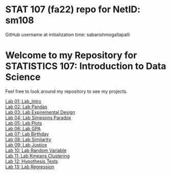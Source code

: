 # STAT 107 (fa22) repo for NetID: sm108

GitHub username at initialization time: sabarishmogallapalli

# Welcome to my Repository for STATISTICS 107: Introduction to Data Science

Feel free to look around my repository to see my projects.

[Lab 01: Lab_Intro](https://github.com/sabarishmogallapalli/stat107/tree/sabarishmogallapalli-lab-01)  
[Lab 02: Lab Pandas](https://github.com/sabarishmogallapalli/stat107/tree/sabarishmogallapalli-lab-02)  
[Lab 03: Lab Expiremental Design](https://github.com/sabarishmogallapalli/stat107/tree/sabarishmogallapalli-lab-03)  
[Lab 04: Lab Simpsons Paradox](https://github.com/sabarishmogallapalli/stat107/tree/sabarishmogallapalli-lab-04)  
[Lab 05: Lab Plots](https://github.com/sabarishmogallapalli/stat107/tree/sabarishmogallapalli-lab-05)  
[Lab 06: Lab GPA](https://github.com/sabarishmogallapalli/stat107/tree/sabarishmogallapalli-lab-06)  
[Lab 07: Lab Birthday](https://github.com/sabarishmogallapalli/stat107/tree/sabarishmogallapalli-lab-07)  
[Lab 08: Lab Similarity](https://github.com/sabarishmogallapalli/stat107/tree/sabarishmogallapalli-lab-08)  
[Lab 09: Lab Justice](https://github.com/sabarishmogallapalli/stat107/tree/sabarishmogallapalli-lab-09)  
[Lab 10: Lab Random Variable](https://github.com/sabarishmogallapalli/stat107/tree/sabarishmogallapalli-lab-10)  
[Lab 11: Lab Kmeans Clustering](https://github.com/sabarishmogallapalli/stat107/tree/sabarishmogallapalli-lab-11)  
[Lab 12: Hypothesis Tests](https://github.com/sabarishmogallapalli/stat107/tree/sabarishmogallapalli-lab-12)  
[Lab 13: Lab Regression](https://github.com/sabarishmogallapalli/stat107/tree/sabarishmogallapalli-lab-13)
